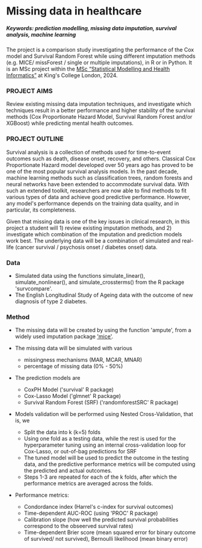 # Missing data in healthcare

##### Keywords: prediction modelling, missing data imputation, survival analysis, machine learning

The project is a comparison study investigating the performance of the Cox model and Survival Random Forest while using different imputation methods (e.g. MICE/ missForest / single or multiple imputations), in R or in Python. It is an MSc project within the [MSc “Statistical Modelling and Health Informatics”](https://www.kcl.ac.uk/study/postgraduate-taught/courses/applied-statistical-modelling-health-informatics) at King's College London, 2024.

### PROJECT AIMS 
Review existing missing data imputation techniques, and investigate which techniques result in a better performance and higher stability of the survival methods (Cox Proportionate Hazard Model, Survival Random Forest and/or XGBoost) while predicting mental health outcomes.  

### PROJECT OUTLINE 
Survival analysis is a collection of methods used for time-to-event outcomes such as death, disease onset, recovery, and others. Classical Cox Proportionate Hazard model developed over 50 years ago has proved to be one of the most popular survival analysis models. In the past decade, machine learning methods such as classification trees, random forests and neural networks have been extended to accommodate survival data. With such an extended toolkit, researchers are now able to find methods to fit various types of data and achieve good predictive performance. However, any model's performance depends on the training data quality, and in particular, its completeness.  

Given that missing data is one of the key issues in clinical research, in this project a student will 1) review existing imputation methods, and 2) investigate which combination of the imputation and prediction models work best. The underlying data will be a combination of simulated and real-life (cancer survival / psychosis onset / diabetes onset) data. 

### Data 

* Simulated data using the functions  simulate_linear(), simulate_nonlinear(), and simulate_crossterms() from the R package 'survcompare'.
* The English Longitudinal Study of Ageing data with the outcome of new diagnosis of type 2 diabetes.
  
### Method

* The missing data will be created by using the function 'ampute', from a widely used imputation package ['mice'](https://rianneschouten.github.io/mice_ampute/vignette/ampute.html).
* The missing data will be simulated with various
  * missingness mechanisms (MAR, MCAR, MNAR)
  * percentage of missing data (0% - 50%)

* The prediction models are
    * CoxPH Model ('survival' R package) 
    * Cox-Lasso Model ('glmnet' R package)
    * Survival Random Forest (SRF) ('randomforestSRC' R package) 

* Models validation will be performed using Nested Cross-Validation, that is, we
    * Split the data into k (k=5) folds 
    * Using one fold as a testing data, while the rest is used for the hyperparameter tuning using an internal cross-validation loop for Cox-Lasso, or out-of-bag predictions for SRF
    * The tuned model will be used to predict the outcome in the testing data, and the predictive performance metrics will be computed using the predicted and actual outcomes.
    * Steps 1-3 are repeated for each of the k folds, after which the performance metrics are averaged across the folds.

* Performance metrics:
     * Condordance index (Harrel's c-index for survival outcomes)
     * Time-dependent AUC-ROC (using 'PROC' R package)
     * Calibration slope (how well the predicted survival probabilities correspond to the obseerved survival rates)
     * Time-dependent Brier score (mean squared error for binary outcome of survived/ not survived), Bernoulli likelihood (mean binary error)

  
